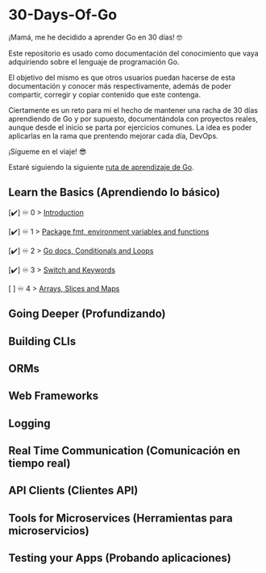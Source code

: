 # 30-Days-Of-Go

¡Mamá, me he decidido a aprender Go en 30 días! 🤓

Este repositorio es usado como documentación del conocimiento que vaya adquiriendo sobre el lenguaje de programación Go.

El objetivo del mismo es que otros usuarios puedan hacerse de esta documentación y conocer más respectivamente, además de poder compartir, corregir y copiar contenido que este contenga.

Ciertamente es un reto para mi el hecho de mantener una racha de 30 días aprendiendo de Go y por supuesto, documentándola con proyectos reales, aunque desde el inicio se parta por ejercicios comunes. La idea es poder aplicarlas en la rama que prentendo mejorar cada día, DevOps.

¡Sígueme en el viaje! 😎

Estaré siguiendo la siguiente [ruta de aprendizaje de Go](https://roadmap.sh/golang).

## Learn the Basics (Aprendiendo lo básico)

[✔️] ♾️ 0 > [Introduction](https://github.com/jersonmartinez/30-Days-Of-Go/blob/main/Days/day00.md)

[✔️] ♾️ 1 > [Package fmt, environment variables and functions](https://github.com/jersonmartinez/30-Days-Of-Go/blob/main/Days/day01.md)

[✔️] ♾️ 2 > [Go docs, Conditionals and Loops](https://github.com/jersonmartinez/30-Days-Of-Go/blob/main/Days/day02.md)

[✔️] ♾️ 3 > [Switch and Keywords](https://github.com/jersonmartinez/30-Days-Of-Go/blob/main/Days/day03.md)

[ ] ♾️ 4 > [Arrays, Slices and Maps](https://github.com/jersonmartinez/30-Days-Of-Go/blob/main/Days/day04.md)

## Going Deeper (Profundizando)

## Building CLIs

## ORMs

## Web Frameworks

## Logging

## Real Time Communication (Comunicación en tiempo real)

## API Clients (Clientes API)

## Tools for Microservices (Herramientas para microservicios)

## Testing your Apps (Probando aplicaciones)
